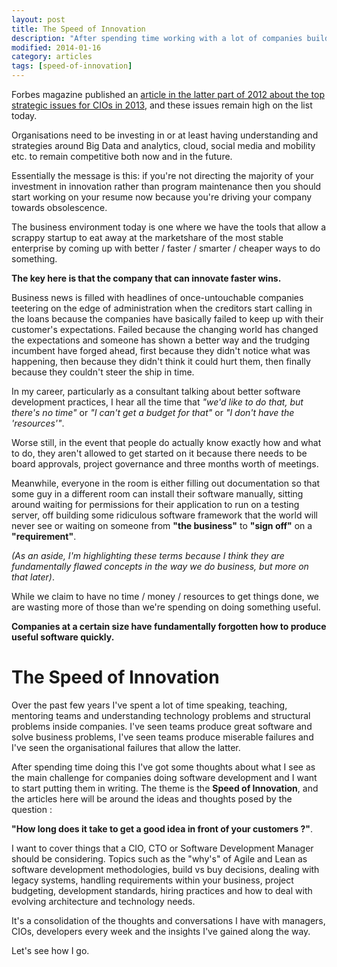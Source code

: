 ```yaml
---
layout: post
title: The Speed of Innovation
description: "After spending time working with a lot of companies building software I have a lot of ideas on what makes the good ones successful and it all comes down to how fast they can innovate. This is going to be a major theme here for a while."
modified: 2014-01-16
category: articles
tags: [speed-of-innovation]
---
```



Forbes magazine published an [article in the latter part of 2012 about the top strategic issues for CIOs in 2013](http://www.forbes.com/sites/oracle/2012/09/28/the-top-10-strategic-cio-issues-for-2013/), and these issues remain high on the list today. 

Organisations need to be investing in or at least having understanding and strategies around Big Data and analytics, cloud, social media and mobility etc. to remain competitive both now and in the future. 

Essentially the message is this: if you're not directing the majority of your investment in innovation rather than program maintenance then you should start working on your resume now because you're driving your company towards obsolescence. 

The business environment today is one where we have the tools that allow a scrappy startup to eat away at the marketshare of the most stable enterprise by coming up with better / faster / smarter / cheaper ways to do something. 


**The key here is that the company that can innovate faster wins.**


Business news is filled with headlines of once-untouchable companies teetering on the edge of administration when the creditors start calling in the loans because the companies have basically failed to keep up with their customer's expectations. Failed because the changing world has changed the expectations and someone has shown a better way and the trudging incumbent have forged ahead, first because they didn't notice what was happening, then because they didn't think it could hurt them, then finally because they couldn't steer the ship in time.


In my career, particularly as a consultant talking about better software development practices, I hear all the time that _"we'd like to do that, but there's no time"_ or _"I can't get a budget for that"_ or _"I don't have the 'resources'"_.
 
Worse still, in the event that people do actually know exactly how and what to do, they aren't allowed to get started on it because there needs to be board approvals, project governance and three months worth of meetings.

Meanwhile, everyone in the room is either filling out documentation so that some guy in a different room can install their software manually, sitting around waiting for permissions for their application to run on a testing server, off building some ridiculous software framework that the world will never see or waiting on someone from **"the business"** to **"sign off"** on a **"requirement"**. 

_(As an aside, I'm highlighting these terms because I think they are fundamentally flawed concepts in the way we do business, but more on that later)_.


While we claim to have no time / money / resources to get things done, we are wasting more of those than we're spending on doing something useful. 

**Companies at a certain size have fundamentally forgotten how to produce useful software quickly.**


# The Speed of Innovation #

Over the past few years I've spent a lot of time speaking, teaching, mentoring teams and understanding technology problems and structural problems inside companies. I've seen teams produce great software and solve business problems, I've seen teams produce miserable failures and I've seen the organisational failures that allow the latter.

After spending time doing this I've got some thoughts about what I see as the main challenge for companies doing software development and I want to start putting them in writing. The theme is the **Speed of Innovation**, and the articles here will be around the ideas and thoughts posed by the question :

**"How long does it take to get a good idea in front of your customers ?"**.

I want to cover things that a CIO, CTO or Software Development Manager should be considering. Topics such as the "why's" of Agile and Lean as software development methodologies, build vs buy decisions, dealing with legacy systems, handling requirements within your business, project budgeting, development standards, hiring practices and how to deal with evolving architecture and technology needs.

It's a consolidation of the thoughts and conversations I have with managers, CIOs, developers every week and the insights I've gained along the way.

Let's see how I go.
